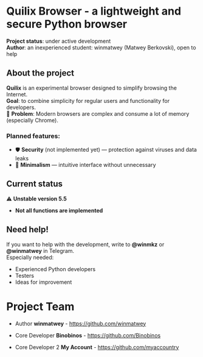 # Quilix Browser - a lightweight and secure Python browser

**Project status**: under active development  
**Author**: an inexperienced student: winmatwey (Matwey Berkovski), open to help

## About the project

**Quilix** is an experimental browser designed to simplify browsing the Internet.  
**Goal**: to combine simplicity for regular users and functionality for developers.  
🔹 **Problem**: Modern browsers are complex and consume a lot of memory (especially Chrome).  

### Planned features:
- 🛡️ **Security** (not implemented yet) — protection against viruses and data leaks  
- 🧩 **Minimalism** — intuitive interface without unnecessary  

## Current status  
⚠️ **Unstable version 5.5**  
* **Not all functions are implemented**  

## Need help!  
If you want to help with the development, write to **@winmkz** or **@winmatwey** in Telegram.  
Especially needed:  
- Experienced Python developers  
- Testers  
- Ideas for improvement

# Project Team

- Author **winmatwey** - https://github.com/winmatwey

- Core Developer **Binobinos** - https://github.com/Binobinos

- Core Developer 2 **My Account** - https://github.com/myaccountry
